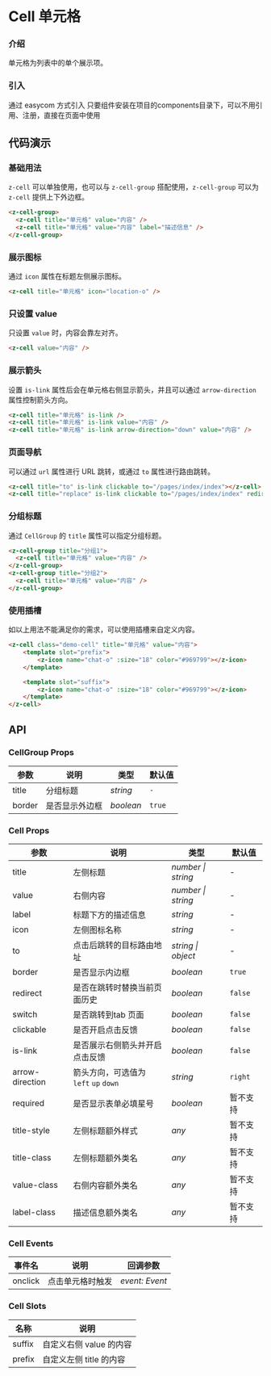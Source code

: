# Cell 单元格

### 介绍

单元格为列表中的单个展示项。

### 引入

通过 easycom 方式引入
只要组件安装在项目的components目录下，可以不用引用、注册，直接在页面中使用

## 代码演示

### 基础用法

`z-cell` 可以单独使用，也可以与 `z-cell-group` 搭配使用，`z-cell-group` 可以为 `z-cell` 提供上下外边框。

```html
<z-cell-group>
  <z-cell title="单元格" value="内容" />
  <z-cell title="单元格" value="内容" label="描述信息" />
</z-cell-group>
```

### 展示图标

通过 `icon` 属性在标题左侧展示图标。

```html
<z-cell title="单元格" icon="location-o" />
```

### 只设置 value

只设置 `value` 时，内容会靠左对齐。

```html
<z-cell value="内容" />
```

### 展示箭头

设置 `is-link` 属性后会在单元格右侧显示箭头，并且可以通过 `arrow-direction` 属性控制箭头方向。

```html
<z-cell title="单元格" is-link />
<z-cell title="单元格" is-link value="内容" />
<z-cell title="单元格" is-link arrow-direction="down" value="内容" />
```

### 页面导航

可以通过 `url` 属性进行 URL 跳转，或通过 `to` 属性进行路由跳转。

```html
<z-cell title="to" is-link clickable to="/pages/index/index"></z-cell>
<z-cell title="replace" is-link clickable to="/pages/index/index" redirect></z-cell>
```

### 分组标题

通过 `CellGroup` 的 `title` 属性可以指定分组标题。

```html
<z-cell-group title="分组1">
  <z-cell title="单元格" value="内容" />
</z-cell-group>
<z-cell-group title="分组2">
  <z-cell title="单元格" value="内容" />
</z-cell-group>
```

### 使用插槽

如以上用法不能满足你的需求，可以使用插槽来自定义内容。

```html
<z-cell class="demo-cell" title="单元格" value="内容">
    <template slot="prefix">
        <z-icon name="chat-o" :size="18" color="#969799"></z-icon>
    </template>

    <template slot="suffix">
        <z-icon name="chat-o" :size="18" color="#969799"></z-icon>
    </template>
</z-cell>
```

## API

### CellGroup Props

| 参数   | 说明           | 类型      | 默认值 |
| ------ | -------------- | --------- | ------ |
| title  | 分组标题       | _string_  | `-`    |
| border | 是否显示外边框 | _boolean_ | `true` |

### Cell Props

| 参数 | 说明 | 类型 | 默认值 |
| --- | --- | --- | --- |
| title | 左侧标题 | _number \| string_ | - |
| value | 右侧内容 | _number \| string_ | - |
| label | 标题下方的描述信息 | _string_ | - |
| icon | 左侧图标名称 | _string_ | - |
| to | 点击后跳转的目标路由地址 | _string \| object_ | - |
| border | 是否显示内边框 | _boolean_ | `true` |
| redirect | 是否在跳转时替换当前页面历史 | _boolean_ | `false` |
| switch | 是否跳转到tab 页面 | _boolean_ | `false` |
| clickable | 是否开启点击反馈 | _boolean_ | `false` |
| is-link | 是否展示右侧箭头并开启点击反馈 | _boolean_ | `false` |
| arrow-direction | 箭头方向，可选值为 `left` `up` `down` | _string_ | `right` |
| required | 是否显示表单必填星号 | _boolean_ | 暂不支持 |
| title-style | 左侧标题额外样式 | _any_ | 暂不支持 |
| title-class | 左侧标题额外类名 | _any_ | 暂不支持 |
| value-class | 右侧内容额外类名 | _any_ | 暂不支持 |
| label-class | 描述信息额外类名 | _any_ | 暂不支持 |

### Cell Events

| 事件名 | 说明             | 回调参数       |
| ------ | ---------------- | -------------- |
| onclick  | 点击单元格时触发 | _event: Event_ |

### Cell Slots

| 名称       | 说明                          |
| ---------- | ----------------------------- |
|   suffix  | 自定义右侧 value 的内容       |
|   prefix  | 自定义左侧 title 的内容       |
